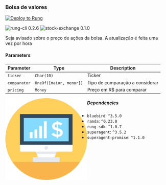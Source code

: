 ### Bolsa de valores



[![Deploy to Rung](https://i.imgur.com/uijt57R.png)](https://app.rung.com.br/deploy)

![rung-cli 0.2.6](https://img.shields.io/badge/rung--cli-0.2.6-blue.svg?style=flat-square)
![stock-exchange 0.1.0](https://img.shields.io/badge/stock--exchange-0.1.0-green.svg?style=flat-square)

Seja avisado sobre o preço de ações da bolsa. A atualização é feita uma vez por hora

#### Parameters

|Parameter | Type | Description |
|----------|------|-------------|
| `ticker` | `Char(10)` | Ticker |
| `comparator` | `OneOf([maior, menor])` | Tipo de comparação a considerar |
| `pricing` | `Money` | Preço em R$ para comparar |

<img align="left" width="256" src="./icon.png" />

##### Dependencies

- `bluebird`: `^3.5.0`
- `ramda`: `^0.23.0`
- `rung-sdk`: `^1.0.7`
- `superagent`: `^3.5.2`
- `superagent-promise`: `^1.1.0`

